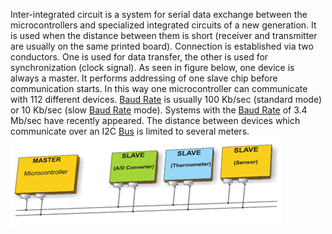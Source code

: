 Inter-integrated circuit is a system for serial data exchange between the microcontrollers and specialized integrated circuits of a new generation. It is used when the distance between them is short (receiver and transmitter are usually on the same printed board). Connection is established via two conductors. One is used for data transfer, the other is used for synchronization (clock signal). As seen in figure below, one device is always a master. It performs addressing of one slave chip before communication starts. In this way one microcontroller can communicate with 112 different devices. [Baud Rate](Baud%20Rate.md) is usually 100 Kb/sec (standard mode) or 10 Kb/sec (slow [Baud Rate](Baud%20Rate.md) mode). Systems with the [Baud Rate](Baud%20Rate.md) of 3.4 Mb/sec have recently appeared. The distance between devices which communicate over an I2C [Bus](Bus.md) is limited to several meters.
![center](../Pasted%20image%2020241216183609.png)